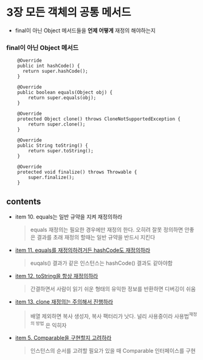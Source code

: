 <h1>3장 모든 객체의 공통 메서드</h1>

- final이 아닌 Object 메서드들을 **언제 어떻게** 재정의 해야하는지

<h3>final이 아닌 Object 메서드</h3>

~~~~
    @Override
    public int hashCode() {
      return super.hashCode();
    }

    @Override
    public boolean equals(Object obj) {
        return super.equals(obj);
    }

    @Override
    protected Object clone() throws CloneNotSupportedException {
        return super.clone();
    }

    @Override
    public String toString() {
        return super.toString();
    }

    @Override
    protected void finalize() throws Throwable {
        super.finalize();
    }
   ~~~~

<h2>contents</h2>

- item 10. equals는 일반 규약을 지켜 재정의하라   
  > equals 재정의는 필요한 경우에만 재정의 한다. 오히려 잘못 정의하면 안좋은 결과를 초래
  > 재정의 할때는 일반 규약을 반드시 지킨다


- [item 11. equals를 재정의하려거든 hashCode도 재정의하라](https://github.com/gihyeon6394/practice-effective-java/tree/main/src/main/java/com/effectiveJava/chapter3/item11)   
    > euqals() 결과가 같은 인스턴스는 hashCode() 결과도 같아야함


- [item 12. toString을 항상 재정의하라](https://github.com/gihyeon6394/practice-effective-java/tree/main/src/main/java/com/effectiveJava/chapter3/item12)   
    > 간결하면서 사람이 읽기 쉬운 형태의 유익한 정보를 반환하면 디버깅이 쉬움


- [item 13. clone 재정의는 주의해서 진행하라](https://github.com/gihyeon6394/practice-effective-java/tree/main/src/main/java/com/effectiveJava/chapter3/item13)   
    > 배열 제외하면 복사 생성자, 복사 팩터리가 낫다. 널리 사용중이라 사용법<sup>재정의 방법</sup> 은 익히자


- [item 5. Comparable을 구현할지 고려하라](https://github.com/gihyeon6394/practice-effective-java/tree/main/src/main/java/com/effectiveJava/chapter3/item14)    
    > 인스턴스의 순서를 고려할 필요가 있을 때 Comparable 인터페이스를 구현

